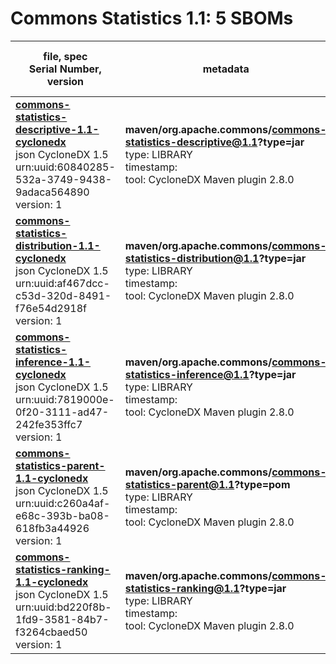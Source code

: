 Commons Statistics 1.1: 5 SBOMs
=======

| file, spec<br>Serial Number, version| metadata | components<br>by type<br>- libs purl types |
| ----------------------------------- | -------- | ------------------------------------------ |
| **[commons-statistics-descriptive-1.1-cyclonedx](maven/org.apache.commons/commons-statistics-descriptive/1.1/commons-statistics-descriptive-1.1-cyclonedx.json)**<br>json CycloneDX 1.5<br>urn:uuid:60840285-532a-3749-9438-9adaca564890<br>version: 1 | **maven/org.apache.commons/commons-statistics-descriptive@1.1?type=jar**<br>type: LIBRARY<br>timestamp: <br>tool: CycloneDX Maven plugin 2.8.0 | 2<br>`library`: 2 <br>- `maven`: 2  |
| **[commons-statistics-distribution-1.1-cyclonedx](maven/org.apache.commons/commons-statistics-distribution/1.1/commons-statistics-distribution-1.1-cyclonedx.json)**<br>json CycloneDX 1.5<br>urn:uuid:af467dcc-c53d-320d-8491-f76e54d2918f<br>version: 1 | **maven/org.apache.commons/commons-statistics-distribution@1.1?type=jar**<br>type: LIBRARY<br>timestamp: <br>tool: CycloneDX Maven plugin 2.8.0 | 7<br>`library`: 7 <br>- `maven`: 7  |
| **[commons-statistics-inference-1.1-cyclonedx](maven/org.apache.commons/commons-statistics-inference/1.1/commons-statistics-inference-1.1-cyclonedx.json)**<br>json CycloneDX 1.5<br>urn:uuid:7819000e-0f20-3111-ad47-242fe353ffc7<br>version: 1 | **maven/org.apache.commons/commons-statistics-inference@1.1?type=jar**<br>type: LIBRARY<br>timestamp: <br>tool: CycloneDX Maven plugin 2.8.0 | 11<br>`library`: 11 <br>- `maven`: 11  |
| **[commons-statistics-parent-1.1-cyclonedx](maven/org.apache.commons/commons-statistics-parent/1.1/commons-statistics-parent-1.1-cyclonedx.json)**<br>json CycloneDX 1.5<br>urn:uuid:c260a4af-e68c-393b-ba08-618fb3a44926<br>version: 1 | **maven/org.apache.commons/commons-statistics-parent@1.1?type=pom**<br>type: LIBRARY<br>timestamp: <br>tool: CycloneDX Maven plugin 2.8.0 | 12<br>`library`: 12 <br>- `maven`: 12  |
| **[commons-statistics-ranking-1.1-cyclonedx](maven/org.apache.commons/commons-statistics-ranking/1.1/commons-statistics-ranking-1.1-cyclonedx.json)**<br>json CycloneDX 1.5<br>urn:uuid:bd220f8b-1fd9-3581-84b7-f3264cbaed50<br>version: 1 | **maven/org.apache.commons/commons-statistics-ranking@1.1?type=jar**<br>type: LIBRARY<br>timestamp: <br>tool: CycloneDX Maven plugin 2.8.0 | 0 |
